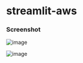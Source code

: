 # streamlit-aws

### Screenshot

![image](https://github.com/RohanRusta21/AWS-Resource-Viewer/assets/110477025/ab591307-3a1d-4cc5-bfa1-d0370c201de0)



![image](https://github.com/RohanRusta21/streamlit-aws/assets/110477025/61136f60-fe0d-4168-b41e-a2e9663800c3)



